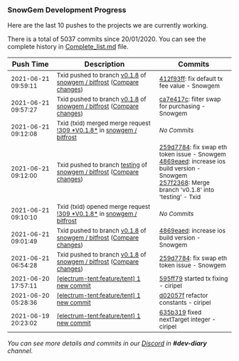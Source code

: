 
### SnowGem Development Progress

Here are the last 10 pushes to the projects we are currently working.

There is a total of 5037 commits since 20/01/2020. You can see the complete history in
 [Complete_list.md](Complete_list.md) file.

| Push Time | Description | Commits |
| --- | --- | --- |
| <sub>2021-06-21 09:59:11</sub> | <sub>Txid pushed to branch [v0\.1\.8](https://gitlab.com/snowgem/bitfrost/commits/v0.1.8) of [snowgem / bitfrost](https://gitlab.com/snowgem/bitfrost) ([Compare changes](https://gitlab.com/snowgem/bitfrost/compare/ca7e417ca6dd657d9ab737c29483eaa31f48acf3...412f93ff8df3d11151efee870b1b0f8321772505))</sub> | <sub>[412f93ff](https://gitlab.com/snowgem/bitfrost/-/commit/412f93ff8df3d11151efee870b1b0f8321772505): fix default tx fee value - Snowgem</sub> |
| <sub>2021-06-21 09:57:27</sub> | <sub>Txid pushed to branch [v0\.1\.8](https://gitlab.com/snowgem/bitfrost/commits/v0.1.8) of [snowgem / bitfrost](https://gitlab.com/snowgem/bitfrost) ([Compare changes](https://gitlab.com/snowgem/bitfrost/compare/4869eaede3bc5d0518c1af883da8cf120d4a1030...ca7e417ca6dd657d9ab737c29483eaa31f48acf3))</sub> | <sub>[ca7e417c](https://gitlab.com/snowgem/bitfrost/-/commit/ca7e417ca6dd657d9ab737c29483eaa31f48acf3): filter swap for purchasing - Snowgem</sub> |
| <sub>2021-06-21 09:12:08</sub> | <sub>Txid (txid) merged merge request [\!309 \*V0\.1\.8\*](https://gitlab.com/snowgem/bitfrost/-/merge_requests/309) in [snowgem / bitfrost](https://gitlab.com/snowgem/bitfrost)</sub> | <sub>_No Commits_</sub> |
| <sub>2021-06-21 09:12:00</sub> | <sub>Txid pushed to branch [testing](https://gitlab.com/snowgem/bitfrost/commits/testing) of [snowgem / bitfrost](https://gitlab.com/snowgem/bitfrost) ([Compare changes](https://gitlab.com/snowgem/bitfrost/compare/5f6406ef5754ce1bd546abd2a0c47b41b18bc521...257f23681e7813fed9ca0fc460829a981ede30af))</sub> | <sub>[259d7784](https://gitlab.com/snowgem/bitfrost/-/commit/259d7784ab2cce46d628fed6072b2b5ee4e2d271): fix swap eth token issue - Snowgem<br>[4869eaed](https://gitlab.com/snowgem/bitfrost/-/commit/4869eaede3bc5d0518c1af883da8cf120d4a1030): increase ios build version - Snowgem<br>[257f2368](https://gitlab.com/snowgem/bitfrost/-/commit/257f23681e7813fed9ca0fc460829a981ede30af): Merge branch 'v0.1.8' into 'testing' - Txid</sub> |
| <sub>2021-06-21 09:10:10</sub> | <sub>Txid (txid) opened merge request [\!309 \*V0\.1\.8\*](https://gitlab.com/snowgem/bitfrost/-/merge_requests/309) in [snowgem / bitfrost](https://gitlab.com/snowgem/bitfrost)</sub> | <sub>_No Commits_</sub> |
| <sub>2021-06-21 09:01:49</sub> | <sub>Txid pushed to branch [v0\.1\.8](https://gitlab.com/snowgem/bitfrost/commits/v0.1.8) of [snowgem / bitfrost](https://gitlab.com/snowgem/bitfrost) ([Compare changes](https://gitlab.com/snowgem/bitfrost/compare/259d7784ab2cce46d628fed6072b2b5ee4e2d271...4869eaede3bc5d0518c1af883da8cf120d4a1030))</sub> | <sub>[4869eaed](https://gitlab.com/snowgem/bitfrost/-/commit/4869eaede3bc5d0518c1af883da8cf120d4a1030): increase ios build version - Snowgem</sub> |
| <sub>2021-06-21 06:54:28</sub> | <sub>Txid pushed to branch [v0\.1\.8](https://gitlab.com/snowgem/bitfrost/commits/v0.1.8) of [snowgem / bitfrost](https://gitlab.com/snowgem/bitfrost) ([Compare changes](https://gitlab.com/snowgem/bitfrost/compare/12ef5bfef70d40d764301fbbeefc511ef398e693...259d7784ab2cce46d628fed6072b2b5ee4e2d271))</sub> | <sub>[259d7784](https://gitlab.com/snowgem/bitfrost/-/commit/259d7784ab2cce46d628fed6072b2b5ee4e2d271): fix swap eth token issue - Snowgem</sub> |
| <sub>2021-06-20 17:57:11</sub> | <sub>[[electrum-tent:feature/tent] 1 new commit](https://github.com/ciripel/electrum-tent/commit/595ff79844f9c47e7f3410db74e281fb58b5e6e1)</sub> | <sub>[595ff79](https://github.com/ciripel/electrum-tent/commit/595ff79844f9c47e7f3410db74e281fb58b5e6e1) started tx fixing - ciripel</sub> |
| <sub>2021-06-20 05:28:36</sub> | <sub>[[electrum-tent:feature/tent] 1 new commit](https://github.com/ciripel/electrum-tent/commit/d02057fd5bf5bf5b02f54be318e65f4ff0fc094e)</sub> | <sub>[d02057f](https://github.com/ciripel/electrum-tent/commit/d02057fd5bf5bf5b02f54be318e65f4ff0fc094e) refactor constants - ciripel</sub> |
| <sub>2021-06-19 20:23:02</sub> | <sub>[[electrum-tent:feature/tent] 1 new commit](https://github.com/ciripel/electrum-tent/commit/635b319a2a652921190162d49b473e7858ffb51a)</sub> | <sub>[635b319](https://github.com/ciripel/electrum-tent/commit/635b319a2a652921190162d49b473e7858ffb51a) fixed nextTarget integer - ciripel</sub> |

_You can see more details and commits in our [Discord](https://discord.gg/zumGnbg) in **#dev-diary** channel._
